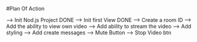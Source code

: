 #Plan Of Action

--> Init Nod.js Project DONE
--> Init first View DONE
--> Create a room ID
--> Add the ability to view own video
--> Add ability to stream the video
--> Add styling
--> Add create messages
--> Mute Button
--> Stop Video btn

